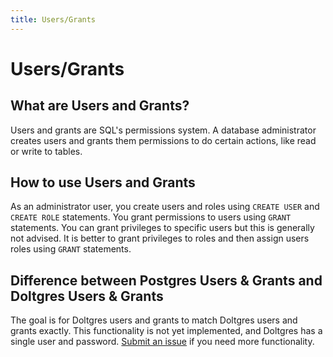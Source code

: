 ```yaml
---
title: Users/Grants
---
```


# Users/Grants

## What are Users and Grants?

Users and grants are SQL's permissions system. A database administrator creates users and grants
them permissions to do certain actions, like read or write to tables.

## How to use Users and Grants

As an administrator user, you create users and roles using `CREATE USER` and `CREATE ROLE`
statements. You grant permissions to users using `GRANT` statements. You can grant privileges to
specific users but this is generally not advised. It is better to grant privileges to roles and then
assign users roles using `GRANT` statements.

## Difference between Postgres Users & Grants and Doltgres Users & Grants

The goal is for Doltgres users and grants to match Doltgres users and grants exactly. This
functionality is not yet implemented, and Doltgres has a single user and password. [Submit an
issue](https://github.com/dolthub/doltgresql/issues) if you need more functionality.
